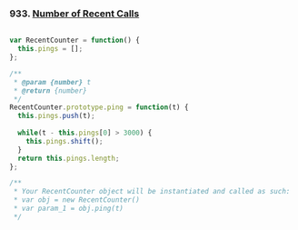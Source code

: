 ### 933. [Number of Recent Calls](https://leetcode.com/problems/number-of-recent-calls/)
```javascript

var RecentCounter = function() {
  this.pings = [];
};

/** 
 * @param {number} t
 * @return {number}
 */
RecentCounter.prototype.ping = function(t) {
  this.pings.push(t);
  
  while(t - this.pings[0] > 3000) {
    this.pings.shift();
  }
  return this.pings.length;
};

/** 
 * Your RecentCounter object will be instantiated and called as such:
 * var obj = new RecentCounter()
 * var param_1 = obj.ping(t)
 */
```
